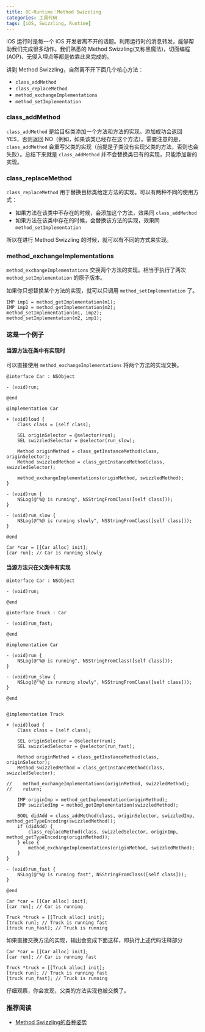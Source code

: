 ```yaml
---
title: OC-Runtime：Method Swizzling
categories: 工具代码
tags: [iOS, Swizzling, Runtime]
---
```


iOS 运行时是每一个 iOS 开发者离不开的话题。利用运行时的消息转发，能够帮助我们完成很多动作。我们熟悉的 Method Swizzling(又称黑魔法)，切面编程(AOP)、无侵入埋点等都是依靠此来完成的。

<!-- more -->

讲到 Method Swizzling，自然离不开下面几个核心方法：

* `class_addMethod`
* `class_replaceMethod`
* `method_exchangeImplementations`
* `method_setImplementation`

### class_addMethod
`class_addMethod` 是给目标类添加一个方法和方法的实现。添加成功会返回 YES，否则返回 NO（例如，如果该类已经存在这个方法）。需要注意的是，`class_addMethod` 会重写父类的实现（前提是子类没有实现父类的方法，否则也会失败）。总结下来就是 `class_addMethod` 并不会替换类已有的实现，只能添加新的实现。

### class_replaceMethod
`class_replaceMethod` 用于替换目标类给定方法的实现。可以有两种不同的使用方式：

* 如果方法在该类中不存在的时候，会添加这个方法，效果同 `class_addMethod`
* 如果方法在该类中存在的时候，会替换该方法的实现，效果同 `method_setImplementation`

所以在进行 Method Swizzling 的时候，就可以有不同的方式来实现。

### method_exchangeImplementations
`method_exchangeImplementations` 交换两个方法的实现。相当于执行了两次 `method_setImplementation` 的原子版本。

如果你只想替换某个方法的实现，就可以只调用 `method_setImplementation` 了。

```objc
IMP imp1 = method_getImplementation(m1);
IMP imp2 = method_getImplementation(m2);
method_setImplementation(m1, imp2);
method_setImplementation(m2, imp1);
```

### 这是一个例子

#### 当源方法在类中有实现时
可以直接使用 `method_exchangeImplementations` 将两个方法的实现交换。

```objc
@interface Car : NSObject
	
- (void)run;
	
@end
	
@implementation Car
	
+ (void)load {
    Class class = [self class];
	
    SEL originSelector = @selector(run);
    SEL swizzledSelector = @selector(run_slow);
	
    Method originMethod = class_getInstanceMethod(class, originSelector);
    Method swizzledMethod = class_getInstanceMethod(class, swizzledSelector);
	
    method_exchangeImplementations(originMethod, swizzledMethod);
}
	
- (void)run {
    NSLog(@"%@ is running", NSStringFromClass([self class]));
}
	
- (void)run_slow {
    NSLog(@"%@ is running slowly", NSStringFromClass([self class]));
}
	
@end
```
	
```objc
Car *car = [[Car alloc] init];
[car run]; // Car is running slowly
```

#### 当源方法只在父类中有实现

```objc
@interface Car : NSObject
	
- (void)run;
	
@end
	
@interface Truck : Car
	
- (void)run_fast;
	
@end
	
@implementation Car
	
- (void)run {
    NSLog(@"%@ is running", NSStringFromClass([self class]));
}
	
- (void)run_slow {
    NSLog(@"%@ is running slowly", NSStringFromClass([self class]));
}
	
@end
	
	
@implementation Truck
	
+ (void)load {
    Class class = [self class];
    
    SEL originSelector = @selector(run);
    SEL swizzledSelector = @selector(run_fast);
    
    Method originMethod = class_getInstanceMethod(class, originSelector);
    Method swizzledMethod = class_getInstanceMethod(class, swizzledSelector);
    
//    method_exchangeImplementations(originMethod, swizzledMethod);
//    return;
    
    IMP originImp = method_getImplementation(originMethod);
    IMP swizzledImp = method_getImplementation(swizzledMethod);
    
    BOOL didAdd = class_addMethod(class, originSelector, swizzledImp, method_getTypeEncoding(swizzledMethod));
    if (didAdd) {
        class_replaceMethod(class, swizzledSelector, originImp, method_getTypeEncoding(originMethod));
    } else {
        method_exchangeImplementations(originMethod, swizzledMethod);
    }
}
	
- (void)run_fast {
    NSLog(@"%@ is running fast", NSStringFromClass([self class]));
}
	
@end
```
	
```objc
Car *car = [[Car alloc] init];
[car run]; // Car is running
	
Truck *truck = [[Truck alloc] init];
[truck run]; // Truck is running fast
[truck run_fast]; // Truck is running
```
	
如果直接交换方法的实现，输出会变成下面这样，即执行上述代码注释部分
	
```objc
Car *car = [[Car alloc] init];
[car run]; // Car is running fast
	
Truck *truck = [[Truck alloc] init];
[truck run]; // Truck is running fast
[truck run_fast]; // Truck is running
```

仔细观察，你会发现，父类的方法实现也被交换了。

### 推荐阅读
* [Method Swizzling的各种姿势](http://www.tanhao.me/code/160723.html)